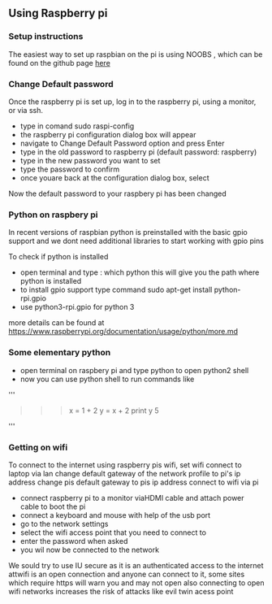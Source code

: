 ## Using Raspberry pi

### Setup instructions
The easiest way to set up raspbian on the pi is using NOOBS , which can be found on the github page <a href = "https://github.com/raspberrypi/noobs">here</a>

### Change Default password
Once the raspberry pi is set up, log in to the raspberry pi,
using a monitor, or via ssh.
* type in comand sudo raspi-config
* the raspberry pi configuration dialog box will appear
* navigate to Change Default Password option and press Enter
* type in the old password to raspberry pi (default password: raspberry) 
* type in the new password you want to set
* type the password to confirm
* once youare back at the configuration dialog box, select <Finish>

Now the default password to your raspbery pi has been changed

### Python on raspbery pi
In recent versions of raspbian python is preinstalled with the basic gpio 
support and we dont need additional libraries to start working with gpio pins

To check if python is installed
* open terminal and type : which python
this will give you the path where python is installed
* to install gpio support type command sudo apt-get install python-rpi.gpio
* use python3-rpi.gpio for python 3

more details can be found at <https://www.raspberrypi.org/documentation/usage/python/more.md>

### Some elementary python
* open terminal on raspbery pi and type python to open python2 shell
* now you can use python shell to run commands like

'''
>>> x = 1 + 2
>>> y = x + 2
>>> print y
5
>>> 
'''

### Getting on wifi
To connect to the internet using raspberry pis wifi, 
set wifi
connect to laptop via lan
change default gateway of the network profile to pi's ip address
change pis default gateway to pis ip address
connect to wifi via pi

* connect raspberry pi to a monitor viaHDMI cable and attach power cable to boot the pi
* connect a keyboard and mouse with help of the usb port
* go to the network settings
* select the wifi access point that you need to connect to 
* enter the password when asked
* you wil now be connected to the network 

We sould try to use IU secure as it is an authenticated access to the internet
attwifi is an open connection and anyone can connect to it, some sites which require https will warn you and may not open
also connecting to open wifi networks increases the risk of attacks like evil twin acess point

